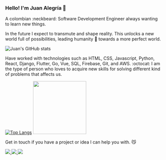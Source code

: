 ### Hello! I'm Juan Alegría 🎸

A colombian :neckbeard: Software Development Engineer always wanting to learn new things.

In the future I expect to transmute and shape reality. This unlocks a new world full of possibilities, leading humanity :goat: towards a more perfect world.

![Juan's GitHub stats](https://github-readme-stats.vercel.app/api?username=zejiran&count_private=true&show_icons=true&theme)

Have worked with technologies such as HTML, CSS, Javascript, Python, React, Django, Flutter, Go, Vue, SQL, Firebase, Git, and AWS. :octocat: I am the type of person who loves to acquire new skills for solving different kind of problems that affects us.

[![Top Langs](https://github-readme-stats.vercel.app/api/top-langs/?username=zejiran&layout=compact)](https://github.com/anuraghazra/github-readme-stats)
<img src="https://i.ibb.co/XYc7s5q/IMG-20181106-101833.jpg" width="170px">

Get in touch if you have a project or idea I can help you with. :smirk_cat:

<p align="left"> 
    <a href="https://www.linkedin.com/in/juanszalegria/">
      <img src="https://img.shields.io/badge/LinkedIn-0077B5?style=for-the-badge&logo=linkedin&logoColor=white" />
    </a> 
    <a href="https://t.me/juanszalegria">
      <img src="https://img.shields.io/badge/Telegram-2CA5E0?style=for-the-badge&logo=telegram&logoColor=white" />
    </a>
    <a href="https://gitlab.com/zejiran">
      <img src="https://img.shields.io/badge/GitLab-330F63?style=for-the-badge&logo=gitlab&logoColor=white" />
    </a>
</p>
